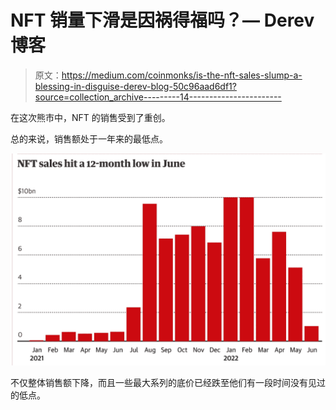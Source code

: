 # NFT 销量下滑是因祸得福吗？— Derev 博客

> 原文：<https://medium.com/coinmonks/is-the-nft-sales-slump-a-blessing-in-disguise-derev-blog-50c96aad6df1?source=collection_archive---------14----------------------->

在这次熊市中，NFT 的销售受到了重创。

总的来说，销售额处于一年来的最低点。

![](img/43ab5bb597aded1a23571c5febf2f510.png)

不仅整体销售额下降，而且一些最大系列的底价已经跌至他们有一段时间没有见过的低点。